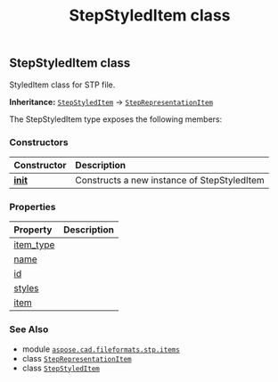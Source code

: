﻿---
title: StepStyledItem class
second_title: Aspose.CAD for Python via .NET API References
description: 
type: docs
weight: 660
url: /python-net/aspose.cad.fileformats.stp.items/stepstyleditem/
is_root: false
---

## StepStyledItem class

StyledItem class for STP file.



**Inheritance:** [`StepStyledItem`](/cad/python-net/aspose.cad.fileformats.stp.items/stepstyleditem) → 
[`StepRepresentationItem`](/cad/python-net/aspose.cad.fileformats.stp.items/steprepresentationitem)



The StepStyledItem type exposes the following members:

### Constructors
| Constructor | Description |
| :- | :- |
| [__init__](/cad/python-net/aspose.cad.fileformats.stp.items/stepstyleditem/__init__/#str-System.Collections.Generic.List<StepPresentationStyleAssignment>-aspose.cad.fileformats.stp.items.StepRepresentationItem) | Constructs a new instance of StepStyledItem |


### Properties
| Property | Description |
| :- | :- |
| [item_type](/cad/python-net/aspose.cad.fileformats.stp.items/stepstyleditem/item_type) |  |
| [name](/cad/python-net/aspose.cad.fileformats.stp.items/stepstyleditem/name) |  |
| [id](/cad/python-net/aspose.cad.fileformats.stp.items/stepstyleditem/id) |  |
| [styles](/cad/python-net/aspose.cad.fileformats.stp.items/stepstyleditem/styles) |  |
| [item](/cad/python-net/aspose.cad.fileformats.stp.items/stepstyleditem/item) |  |



### See Also
* module [`aspose.cad.fileformats.stp.items`](..)
* class [`StepRepresentationItem`](/cad/python-net/aspose.cad.fileformats.stp.items/steprepresentationitem)
* class [`StepStyledItem`](/cad/python-net/aspose.cad.fileformats.stp.items/stepstyleditem)
